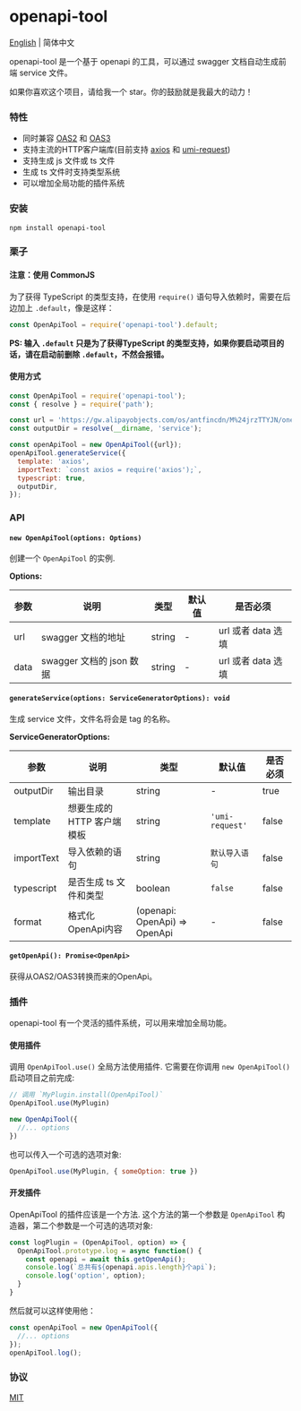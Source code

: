 # openapi-tool

[English](https://github.com/huajiayi/openapi-tool) | 简体中文

openapi-tool 是一个基于 openapi 的工具，可以通过 swagger 文档自动生成前端 service 文件。

如果你喜欢这个项目，请给我一个 star。你的鼓励就是我最大的动力！

### 特性

- 同时兼容 [OAS2](https://swagger.io/specification/v2/) 和 [OAS3](https://swagger.io/specification/)
- 支持主流的HTTP客户端库(目前支持 [axios](https://github.com/axios/axios) 和 [umi-request](https://github.com/umijs/umi-request))
- 支持生成 js 文件或 ts 文件
- 生成 ts 文件时支持类型系统
- 可以增加全局功能的插件系统

### 安装

```
npm install openapi-tool
```

### 栗子

#### 注意：使用 CommonJS

为了获得 TypeScript 的类型支持，在使用 `require()` 语句导入依赖时，需要在后边加上 `.default`，像是这样：

```js
const OpenApiTool = require('openapi-tool').default;
```
**PS: 输入 `.default` 只是为了获得TypeScript 的类型支持，如果你要启动项目的话，请在启动前删除 `.default`，不然会报错。**

#### 使用方式

```js
const OpenApiTool = require('openapi-tool');
const { resolve } = require('path');

const url = 'https://gw.alipayobjects.com/os/antfincdn/M%24jrzTTYJN/oneapi.json';
const outputDir = resolve(__dirname, 'service');

const openApiTool = new OpenApiTool({url});
openApiTool.generateService({
  template: 'axios',
  importText: `const axios = require('axios');`,
  typescript: true,
  outputDir,
});
```
### API

#### `new OpenApiTool(options: Options)`

创建一个 `OpenApiTool` 的实例.

**Options:**

| 参数 | 说明 | 类型 | 默认值 | 是否必须 |
| ------ | ------ | ------ | ------ | ------ |
| url | swagger 文档的地址  | string | - | url 或者 data 选填 |
| data | swagger 文档的 json 数据 | string | - | url 或者 data 选填 |

#### `generateService(options: ServiceGeneratorOptions): void`

生成 service 文件，文件名将会是 tag 的名称。

**ServiceGeneratorOptions:**

| 参数 | 说明 | 类型 | 默认值 | 是否必须 |
| ------ | ------ | ------ | ------ | ------ |
| outputDir | 输出目录  | string | - | true |
| template | 想要生成的 HTTP 客户端模板 | string | `'umi-request'` | false |
| importText | 导入依赖的语句  | string | `默认导入语句` | false |
| typescript | 是否生成 ts 文件和类型  | boolean | `false` | false |
| format | 格式化OpenApi内容  | (openapi: OpenApi) => OpenApi | - | false |

#### `getOpenApi(): Promise<OpenApi>`

获得从OAS2/OAS3转换而来的OpenApi。

### 插件

openapi-tool 有一个灵活的插件系统，可以用来增加全局功能。

#### 使用插件

调用 `OpenApiTool.use()` 全局方法使用插件. 它需要在你调用 `new OpenApiTool()` 启动项目之前完成:

```js
// 调用 `MyPlugin.install(OpenApiTool)`
OpenApiTool.use(MyPlugin)

new OpenApiTool({
  //... options
})
```

也可以传入一个可选的选项对象:

```js
OpenApiTool.use(MyPlugin, { someOption: true })
```

#### 开发插件

OpenApiTool 的插件应该是一个方法. 这个方法的第一个参数是 `OpenApiTool` 构造器，第二个参数是一个可选的选项对象:

```js
const logPlugin = (OpenApiTool, option) => {
  OpenApiTool.prototype.log = async function() {
    const openapi = await this.getOpenApi();
    console.log(`总共有${openapi.apis.length}个api`);
    console.log('option', option);
  }
}
```

然后就可以这样使用他：

```js
const openApiTool = new OpenApiTool({
  //... options
});
openApiTool.log();
```

### 协议

[MIT](https://github.com/huajiayi/openapi-tool/blob/main/LICENSE)
